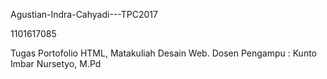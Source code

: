 Agustian-Indra-Cahyadi---TPC2017

1101617085

Tugas Portofolio HTML, Matakuliah Desain Web. Dosen Pengampu : Kunto Imbar Nursetyo, M.Pd
